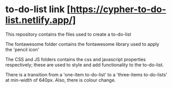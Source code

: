 # to-do-list link [https://cypher-to-do-list.netlify.app/]
This repository contains the files used to create a to-do-list

The fontawesome folder contains the fontawesome library used to apply the 'pencil icon'

The CSS and JS folders contains the css and javascript properties respectively; 
these are used to style and add functionality to the to-do-list.

There is a transition from a 'one-item to-do-list' to a 'three-items to-do-lists'
at min-width of 640px. Also, there is colour change.
